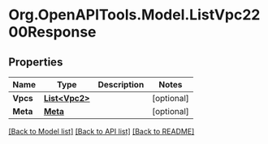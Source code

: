 # Org.OpenAPITools.Model.ListVpc2200Response

## Properties

Name | Type | Description | Notes
------------ | ------------- | ------------- | -------------
**Vpcs** | [**List&lt;Vpc2&gt;**](Vpc2.md) |  | [optional] 
**Meta** | [**Meta**](Meta.md) |  | [optional] 

[[Back to Model list]](../README.md#documentation-for-models) [[Back to API list]](../README.md#documentation-for-api-endpoints) [[Back to README]](../README.md)

